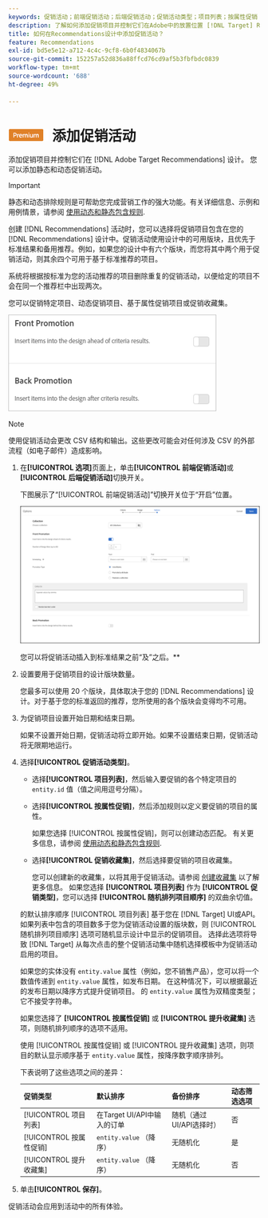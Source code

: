 ```yaml
---
keywords: 促销活动；前端促销活动；后端促销活动；促销活动类型；项目列表；按属性促销；促销收藏集
description: 了解如何添加促销项目并控制它们在Adobe中的放置位置 [!DNL Target] Recommendations设计。 您可以添加静态和动态促销活动。
title: 如何在Recommendations设计中添加促销活动？
feature: Recommendations
exl-id: bd5e5e12-a712-4c4c-9cf8-6b0f4834067b
source-git-commit: 152257a52d836a88ffcd76cd9af5b3fbfbdc0839
workflow-type: tm+mt
source-wordcount: '688'
ht-degree: 49%

---
```


# ![PREMIUM](/help/main/assets/premium.png) 添加促销活动

添加促销项目并控制它们在 [!DNL Adobe Target Recommendations] 设计。 您可以添加静态和动态促销活动。

>[!IMPORTANT]
>
>静态和动态排除规则是可帮助您完成营销工作的强大功能。有关详细信息、示例和用例情景，请参阅 [使用动态和静态包含规则](/help/main/c-recommendations/c-algorithms/use-dynamic-and-static-inclusion-rules.md#concept_4CB5C0FA705D4E449BD0B37B3D987F9F).

创建 [!DNL Recommendations] 活动时，您可以选择将促销项目包含在您的 [!DNL Recommendations] 设计中。促销活动使用设计中的可用版块，且优先于标准结果和备用推荐。例如，如果您的设计中有六个版块，而您将其中两个用于促销活动，则其余四个可用于基于标准推荐的项目。

系统将根据按标准为您的活动推荐的项目删除重复的促销活动，以便给定的项目不会在同一个推荐栏中出现两次。

您可以促销特定项目、动态促销项目、基于属性促销项目或促销收藏集。

![[!UICONTROL 前端促销] 和 [!UICONTROL 后退促销] 选项 [!DNL Target] UI](assets/add_promotion_toggles.png)

>[!NOTE]
>
>使用促销活动会更改 CSV 结构和输出。这些更改可能会对任何涉及 CSV 的外部流程（如电子邮件）造成影响。

1. 在&#x200B;**[!UICONTROL 选项]**&#x200B;页面上，单击&#x200B;**[!UICONTROL 前端促销活动]**&#x200B;或&#x200B;**[!UICONTROL 后端促销活动]**&#x200B;切换开关。

   下图展示了“[!UICONTROL 前端促销活动]”切换开关位于“开启”位置。

   ![“添加前端促销活动”选项](/help/main/c-recommendations/t-create-recs-activity/assets/add_promotion_front.png)

   您可以将促销活动插入到标准结果之前“及”之后。**

1. 设置要用于促销项目的设计版块数量。

   您最多可以使用 20 个版块，具体取决于您的 [!DNL Recommendations] 设计。对于基于您的标准返回的推荐，您所使用的各个版块会变得均不可用。

1. 为促销项目设置开始日期和结束日期。

   如果不设置开始日期，促销活动将立即开始。如果不设置结束日期，促销活动将无限期地运行。

1. 选择&#x200B;**[!UICONTROL 促销活动类型]**。

   * 选择&#x200B;**[!UICONTROL 项目列表]**，然后输入要促销的各个特定项目的 `entity.id` 值（值之间用逗号分隔）。

   * 选择&#x200B;**[!UICONTROL 按属性促销]**，然后添加规则以定义要促销的项目的属性。

      如果您选择 [!UICONTROL 按属性促销]，则可以创建动态匹配。 有关更多信息，请参阅 [使用动态和静态包含规则](/help/main/c-recommendations/c-algorithms/use-dynamic-and-static-inclusion-rules.md#concept_4CB5C0FA705D4E449BD0B37B3D987F9F).

   * 选择&#x200B;**[!UICONTROL 促销收藏集]**，然后选择要促销的项目收藏集。

      您可以创建新的收藏集，以将其用于促销活动。请参阅 [创建收藏集](/help/main/c-recommendations/c-products/collections.md#task_1256DFF6842141FCAADD9E1428EF7F08) 以了解更多信息。
   如果您选择 **[!UICONTROL 项目列表]** 作为 **[!UICONTROL 促销类型]**，您可以选择 **[!UICONTROL 随机排列项目顺序]** 的双曲余切值。

   的默认排序顺序 [!UICONTROL 项目列表] 基于您在 [!DNL Target] UI或API。 如果列表中包含的项目数多于您为促销活动设置的版块数，则 [!UICONTROL 随机排列项目顺序] 选项可随机显示设计中显示的促销项目。 选择此选项将导致 [!DNL Target] 从每次点击的整个促销活动集中随机选择模板中为促销活动启用的项目。

   如果您的实体没有 `entity.value` 属性（例如，您不销售产品），您可以将一个数值传递到 `entity.value` 属性，如发布日期。 在这种情况下，可以根据最近的发布日期以降序方式提升促销项目。 的 `entity.value` 属性为双精度类型；它不接受字符串。

   如果您选择了 **[!UICONTROL 按属性促销]** 或 **[!UICONTROL 提升收藏集]** 选项，则随机排列顺序的选项不适用。

   使用 [!UICONTROL 按属性促销] 或 [!UICONTROL 提升收藏集] 选项，则项目的默认显示顺序基于 `entity.value` 属性，按降序数字顺序排列。

   下表说明了这些选项之间的差异：

   | 促销类型 | 默认排序 | 备份排序 | 动态筛选选项 |
   | --- | --- | --- | --- |
   | [!UICONTROL 项目列表] | 在Target UI/API中输入的订单 | 随机（通过UI/API选择时） | 否 |
   | [!UICONTROL 按属性促销] | `entity.value` （降序） | 无随机化 | 是 |
   | [!UICONTROL 提升收藏集] | `entity.value` （降序） | 无随机化 | 否 |

1. 单击&#x200B;**[!UICONTROL 保存]**。

促销活动会应用到活动中的所有体验。
